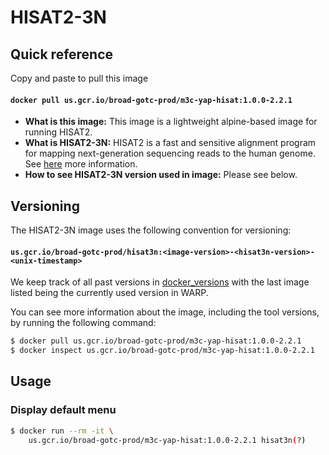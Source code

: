 # HISAT2-3N

## Quick reference

Copy and paste to pull this image

#### `docker pull us.gcr.io/broad-gotc-prod/m3c-yap-hisat:1.0.0-2.2.1`

- __What is this image:__ This image is a lightweight alpine-based image for running HISAT2.
- __What is HISAT2-3N:__ HISAT2 is a fast and sensitive alignment program for mapping next-generation sequencing reads to the human genome. See [here](https://github.com/DaehwanKimLab/hisat2) more information.
- __How to see HISAT2-3N version used in image:__ Please see below.

## Versioning

The HISAT2-3N image uses the following convention for versioning:

#### `us.gcr.io/broad-gotc-prod/hisat3n:<image-version>-<hisat3n-version>-<unix-timestamp>` 

We keep track of all past versions in [docker_versions](docker_versions.tsv) with the last image listed being the currently used version in WARP.

You can see more information about the image, including the tool versions, by running the following command:

```bash
$ docker pull us.gcr.io/broad-gotc-prod/m3c-yap-hisat:1.0.0-2.2.1
$ docker inspect us.gcr.io/broad-gotc-prod/m3c-yap-hisat:1.0.0-2.2.1
```

## Usage

### Display default menu

```bash
$ docker run --rm -it \
    us.gcr.io/broad-gotc-prod/m3c-yap-hisat:1.0.0-2.2.1 hisat3n(?) 
```
